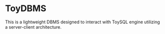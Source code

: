 # ToyDBMS
This is a lightweight DBMS designed to interact with ToySQL engine utilizing a server-client architecture.
